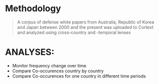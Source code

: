 # Methodology

> A corpus of defense white papers from Australia, Republic of Korea and Japan between 2000 and the present was uploaded to Cortext and analyzed using cross-country and -temporal lenses

# ANALYSES:
- Monitor frequency change over time
- Compare Co-occurences country by country
- Compare Co-occurences for one country in different time periods


